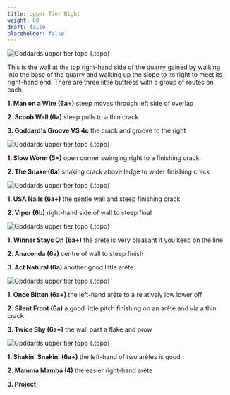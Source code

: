 ```yaml
---
title: Upper Tier Right
weight: 80
draft: false
placeholder: false
---
```



![Goddards upper tier topo](/img/peak/stoney/Goddards-Upper-Tier-far-left.jpg)
{.topo}

This is the wall at the top right-hand side of the quarry gained by walking into the base of the quarry and walking up the slope to its right to meet its right-hand end. There are three little buttress with a group of routes on each.

**1. Man on a Wire (6a+)** steep moves through left side of overlap

**2. Scoob Wall (6a)** steep pulls to a thin crack

**3. Goddard's Groove VS 4c** the crack and groove to the right

![Goddards upper tier topo](/img/peak/stoney/Goddards-Upper-Tier-Central-Far-Left.jpg)
{.topo}

**1. Slow Worm (5+)** open corner swinging right to a finishing crack

**2. The Snake (6a)** snaking crack above ledge to wider finishing crack

![Goddards upper tier topo](/img/peak/stoney/Goddards-Upper-Tier-Central-Left.jpg)
{.topo}

**1. USA Nails (6a+)** the gentle wall and steep finishing crack

**2. Viper (6b)** right-hand side of wall to steep final

![Gpddards upper tier topo](/img/peak/stoney/Goddards-Upper-Tier-Central.jpg)
{.topo}

**1. Winner Stays On (6a+)** the arête is very pleasant if you keep on the line

**2. Anaconda (6a)** centre of wall to steep finish

**3. Act Natural (6a)** another good little arête

![Gpddards upper tier topo](/img/peak/stoney/Goddards-Upper-Central-Right.jpg)
{.topo}

**1. Once Bitten (6a+)** the left-hand arête to a relatively low lower off

**2. Silent Front (6a)** a good little pitch finishing on an arête and via a thin crack

**3. Twice Shy (6a+)** the wall past a flake and prow

![Gpddards upper tier topo](/img/peak/stoney/Goddards-Upper-Far-Right.jpg)
{.topo}

**1. Shakin' Snakin' (6a+)** the left-hand of two arêtes is good

**2. Mamma Mamba (4)** the easier right-hand arête

**3. Project**